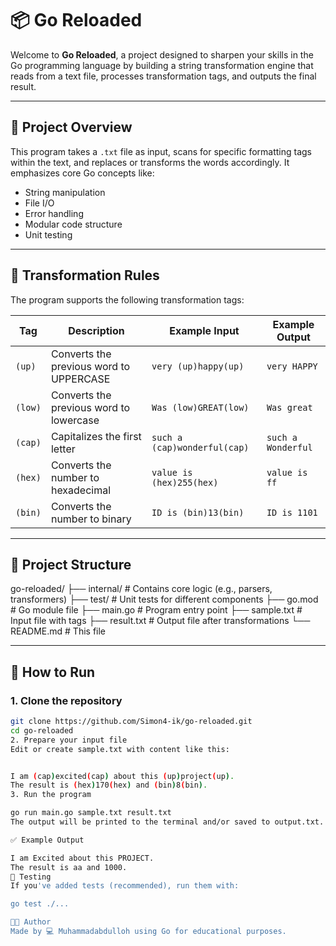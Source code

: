 # 📦 Go Reloaded

Welcome to **Go Reloaded**, a project designed to sharpen your skills in the Go programming language by building a string transformation engine that reads from a text file, processes transformation tags, and outputs the final result.

---

## 📖 Project Overview

This program takes a `.txt` file as input, scans for specific formatting tags within the text, and replaces or transforms the words accordingly. It emphasizes core Go concepts like:

- String manipulation
- File I/O
- Error handling
- Modular code structure
- Unit testing

---

## 🧠 Transformation Rules

The program supports the following transformation tags:

| Tag        | Description                                  | Example Input              | Example Output   |
|------------|----------------------------------------------|----------------------------|------------------|
| `(up)`     | Converts the previous word to UPPERCASE      | `very (up)happy(up)`       | `very HAPPY`     |
| `(low)`    | Converts the previous word to lowercase      | `Was (low)GREAT(low)`      | `Was great`      |
| `(cap)`    | Capitalizes the first letter                 | `such a (cap)wonderful(cap)`| `such a Wonderful` |
| `(hex)`    | Converts the number to hexadecimal           | `value is (hex)255(hex)`   | `value is ff`    |
| `(bin)`    | Converts the number to binary                | `ID is (bin)13(bin)`       | `ID is 1101`     |

---

## 📂 Project Structure

go-reloaded/
├── internal/ # Contains core logic (e.g., parsers, transformers)
├── test/ # Unit tests for different components
├── go.mod # Go module file
├── main.go # Program entry point
├── sample.txt # Input file with tags
├── result.txt # Output file after transformations
└── README.md # This file

---

## 🚀 How to Run

### 1. Clone the repository

```bash
git clone https://github.com/Simon4-ik/go-reloaded.git
cd go-reloaded
2. Prepare your input file
Edit or create sample.txt with content like this:


I am (cap)excited(cap) about this (up)project(up).
The result is (hex)170(hex) and (bin)8(bin).
3. Run the program

go run main.go sample.txt result.txt
The output will be printed to the terminal and/or saved to output.txt.

✅ Example Output

I am Excited about this PROJECT.
The result is aa and 1000.
🧪 Testing
If you've added tests (recommended), run them with:

go test ./...

👨‍💻 Author
Made by 💻 Muhammadabdulloh using Go for educational purposes.

